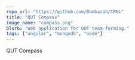 ```yaml
---
repo_url: "https://github.com/Bambanah/CRNL"
title: "QUT Compass"
image_name: "compass.png"
blurb: "Web application for QUT team-forming."
tags: ["angular", "mongodb", "node"]
---
```


QUT Compass